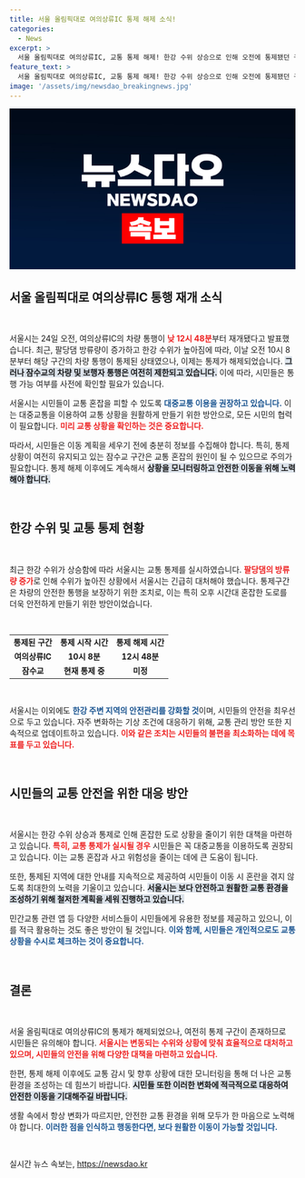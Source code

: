 ```yaml
---
title: 서울 올림픽대로 여의상류IC 통제 해제 소식!
categories:
  - News
excerpt: >
  서울 올림픽대로 여의상류IC, 교통 통제 해제! 한강 수위 상승으로 인해 오전에 통제됐던 구간이 재개된 오늘, 하지만 잠수교는 여전히 통제 중. 대중교통 이용 추천!
feature_text: >
  서울 올림픽대로 여의상류IC, 교통 통제 해제! 한강 수위 상승으로 인해 오전에 통제됐던 구간이 재개된 오늘, 하지만 잠수교는 여전히 통제 중. 대중교통 이용 추천!
image: '/assets/img/newsdao_breakingnews.jpg'
---
```


<p><img src="/assets/img/newsdao_breakingnews.jpg" alt="ranknews 속보" /></p>

<h2 data-ke-size="size26">서울 올림픽대로 여의상류IC 통행 재개 소식</h2>

<p data-ke-size="size16">&nbsp;</p>

<p>서울시는 24일 오전, 여의상류IC의 차량 통행이 <b><span style="color: #ee2323;">낮 12시 48분</span></b>부터 재개됐다고 발표했습니다. 최근, 팔당댐 방류량이 증가하고 한강 수위가 높아짐에 따라, 이날 오전 10시 8분부터 해당 구간의 차량 통행이 통제된 상태였으나, 이제는 통제가 해제되었습니다. <b><span style="background-color: #21538527;">그러나 잠수교의 차량 및 보행자 통행은 여전히 제한되고 있습니다.</span></b> 이에 따라, 시민들은 통행 가능 여부를 사전에 확인할 필요가 있습니다.</p>

<p>서울시는 시민들이 교통 혼잡을 피할 수 있도록 <b><span style="color: #1a5490;">대중교통 이용을 권장하고 있습니다.</span></b> 이는 대중교통을 이용하여 교통 상황을 원활하게 만들기 위한 방안으로, 모든 시민의 협력이 필요합니다. <b><span style="color: #ee2323;">미리 교통 상황을 확인하는 것은 중요합니다.</span></b> </p>

<p>따라서, 시민들은 이동 계획을 세우기 전에 충분히 정보를 수집해야 합니다. 특히, 통제 상황이 여전히 유지되고 있는 잠수교 구간은 교통 혼잡의 원인이 될 수 있으므로 주의가 필요합니다. 통제 해제 이후에도 계속해서 <b><span style="background-color: #21538527;">상황을 모니터링하고 안전한 이동을 위해 노력해야 합니다.</span></b></p>

<p data-ke-size="size16">&nbsp;</p>

<h2 data-ke-size="size26">한강 수위 및 교통 통제 현황</h2>

<p data-ke-size="size16">&nbsp;</p>

<p>최근 한강 수위가 상승함에 따라 서울시는 교통 통제를 실시하였습니다. <b><span style="color: #ee2323;">팔당댐의 방류량 증가</span></b>로 인해 수위가 높아진 상황에서 서울시는 긴급히 대처해야 했습니다. 통제구간은 차량의 안전한 통행을 보장하기 위한 조치로, 이는 특히 오후 시간대 혼잡한 도로를 더욱 안전하게 만들기 위한 방안이었습니다.</p>

<p><br></p>

<table>
<tr>
<td style="text-align: center; height: 17px;"><b>통제된 구간</b></td>
<td style="text-align: center; height: 17px;"><b>통제 시작 시간</b></td>
<td style="text-align: center; height: 17px;"><b>통제 해제 시간</b></td>
</tr>
<tr>
<td style="text-align: center; height: 17px;"><b>여의상류IC</b></td>
<td style="text-align: center; height: 17px;"><b>10시 8분</b></td>
<td style="text-align: center; height: 17px;"><b>12시 48분</b></td>
</tr>
<tr>
<td style="text-align: center; height: 17px;"><b>잠수교</b></td>
<td style="text-align: center; height: 17px;"><b>현재 통제 중</b></td>
<td style="text-align: center; height: 17px;"><b>미정</b></td>
</tr>
</table>

<p><br></p>

<p>서울시는 이외에도 <b><span style="color: #1a5490;">한강 주변 지역의 안전관리를 강화할 것</span></b>이며, 시민들의 안전을 최우선으로 두고 있습니다. 자주 변화하는 기상 조건에 대응하기 위해, 교통 관리 방안 또한 지속적으로 업데이트하고 있습니다. <b><span style="color: #ee2323;">이와 같은 조치는 시민들의 불편을 최소화하는 데에 목표를 두고 있습니다.</span></b></p>

<p data-ke-size="size16">&nbsp;</p>

<h2 data-ke-size="size26">시민들의 교통 안전을 위한 대응 방안</h2>

<p data-ke-size="size16">&nbsp;</p>

<p>서울시는 한강 수위 상승과 통제로 인해 혼잡한 도로 상황을 줄이기 위한 대책을 마련하고 있습니다. <b><span style="color: #ee2323;">특히, 교통 통제가 실시될 경우</span></b> 시민들은 꼭 대중교통을 이용하도록 권장되고 있습니다. 이는 교통 혼잡과 사고 위험성을 줄이는 데에 큰 도움이 됩니다. </p>

<p>또한, 통제된 지역에 대한 안내를 지속적으로 제공하여 시민들이 이동 시 혼란을 겪지 않도록 최대한의 노력을 기울이고 있습니다. <b><span style="background-color: #21538527;">서울시는 보다 안전하고 원활한 교통 환경을 조성하기 위해 철저한 계획을 세워 진행하고 있습니다.</span></b></p>

<p>민간교통 관련 앱 등 다양한 서비스들이 시민들에게 유용한 정보를 제공하고 있으니, 이를 적극 활용하는 것도 좋은 방안이 될 것입니다. <b><span style="color: #1a5490;">이와 함께, 시민들은 개인적으로도 교통 상황을 수시로 체크하는 것이 중요합니다.</span></b> </p>

<p data-ke-size="size16">&nbsp;</p>

<h2 data-ke-size="size26">결론</h2>

<p data-ke-size="size16">&nbsp;</p>

<p>서울 올림픽대로 여의상류IC의 통제가 해제되었으나, 여전히 통제 구간이 존재하므로 시민들은 유의해야 합니다. <b><span style="color: #ee2323;">서울시는 변동되는 수위와 상황에 맞춰 효율적으로 대처하고 있으며, 시민들의 안전을 위해 다양한 대책을 마련하고 있습니다.</span></b> </p>

<p>한편, 통제 해제 이후에도 교통 감시 및 향후 상황에 대한 모니터링을 통해 더 나은 교통 환경을 조성하는 데 힘쓰기 바랍니다. <b><span style="background-color: #21538527;">시민들 또한 이러한 변화에 적극적으로 대응하여 안전한 이동을 기대해주길 바랍니다.</span></b> </p>

<p>생활 속에서 항상 변화가 따르지만, 안전한 교통 환경을 위해 모두가 한 마음으로 노력해야 합니다. <b><span style="color: #1a5490;">이러한 점을 인식하고 행동한다면, 보다 원활한 이동이 가능할 것입니다.</span></b> </p>

<p data-ke-size="size16">&nbsp;</p>
실시간 뉴스 속보는, <a href="https://newsdao.kr" rel="dofollow">https://newsdao.kr</a>


